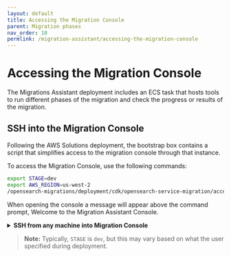 ```yaml
---
layout: default
title: Accessing the Migration Console
parent: Migration phases
nav_order: 10
permlink: /migration-assistant/accessing-the-migration-console
---
```


# Accessing the Migration Console

The Migrations Assistant deployment includes an ECS task that hosts tools to run different phases of the migration and check the progress or results of the migration.

## SSH into the Migration Console

Following the AWS Solutions deployment, the bootstrap box contains a script that simplifies access to the migration console through that instance.

To access the Migration Console, use the following commands:

```sh
export STAGE=dev
export AWS_REGION=us-west-2
/opensearch-migrations/deployment/cdk/opensearch-service-migration/accessContainer.sh migration-console ${STAGE} ${AWS_REGION}
```
When opening the console a message will appear above the command prompt, Welcome to the Migration Assistant Console.
<details>

<summary>
<b>SSH from any machine into Migration Console</b>
</summary>

On a machine with the [AWS CLI](https://docs.aws.amazon.com/cli/latest/userguide/getting-started-install.html) ↗ and the [AWS Session Manager Plugin](https://docs.aws.amazon.com/systems-manager/latest/userguide/session-manager-working-with-install-plugin.html) ↗, you can directly connect to the migration console. Ensure you've run `aws configure` with credentials that have access to the environment.

Use the following commands:

```shell
export STAGE=dev
export SERVICE_NAME=migration-console
export TASK_ARN=$(aws ecs list-tasks --cluster migration-${STAGE}-ecs-cluster --family "migration-${STAGE}-${SERVICE_NAME}" | jq --raw-output '.taskArns[0]')
aws ecs execute-command --cluster "migration-${STAGE}-ecs-cluster" --task "${TASK_ARN}" --container "${SERVICE_NAME}" --interactive --command "/bin/bash"
```
</details>

> **Note:** Typically, `STAGE` is `dev`, but this may vary based on what the user specified during deployment.
